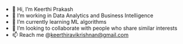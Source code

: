 - 👋 Hi, I’m Keerthi Prakash
- 👀 I’m working in Data Analytics and Business Intelligence
- 🌱 I’m currently learning ML algorithms
- 💞️ I’m looking to collaborate with people who share similar interests
- 📫 Reach me @keerthiravikrishnan@gmail.com

